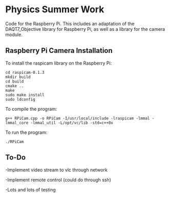 # Physics Summer Work

Code for the Raspberry Pi. This includes an adaptation of the DAQT7_Objective library for Raspberry Pi, as well as a library for the camera module.

## Raspberry Pi Camera Installation

To install the raspicam library on the Raspberry Pi:

	cd raspicam-0.1.3
	mkdir build
	cd build
	cmake ..
	make
	sudo make install
	sudo ldconfig
	
To compile the program:
	
	g++ RPiCam.cpp -o RPiCam -I/usr/local/include -lraspicam -lmmal -lmmal_core -lmmal_util -L/opt/vc/lib -std=c++0x

To run the program:

	./RPiCam

## To-Do

-Implement video stream to vlc through network

-Implement remote control (could do through ssh)

-Lots and lots of testing
